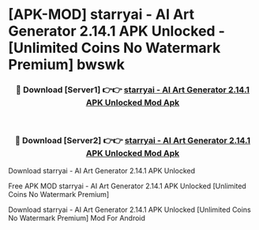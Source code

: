 # [APK-MOD] starryai - AI Art Generator 2.14.1 APK Unlocked - [Unlimited Coins No Watermark Premium] bwswk



<div align="center">
<h3>🔴 Download [Server1] 👉👉 <a href="https://momento.my/?title=starryai_-_AI_Art_Generator_2.14.1_APK_Unlocked">starryai - AI Art Generator 2.14.1 APK Unlocked Mod Apk</a></h3><br>

<h3>🔴 Download [Server2] 👉👉 <a href="https://momento.my/?title=starryai_-_AI_Art_Generator_2.14.1_APK_Unlocked">starryai - AI Art Generator 2.14.1 APK Unlocked Mod Apk</a></h3>
</div>



Download starryai - AI Art Generator 2.14.1 APK Unlocked 

Free APK MOD starryai - AI Art Generator 2.14.1 APK Unlocked [Unlimited Coins No Watermark Premium]

Download starryai - AI Art Generator 2.14.1 APK Unlocked [Unlimited Coins No Watermark Premium] Mod For Android
